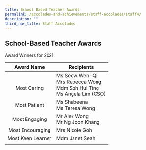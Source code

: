 ```yaml
---
title: School Based Teacher Awards
permalink: /accolades-and-achievements/staff-accolades/staff4/
description: ""
third_nav_title: Staff Accolades
---
```

## School-Based Teacher Awards

Award Winners for 2021:

| Award Name  | Recipients  |
|:-:|---|
| <br>Most Caring  | Ms Seow Wen-Qi<br>Mrs Rebecca Wong  <br>Mdm Soh Hui Ting<br>Ms Angela Lim (CSO)  |
| Most Patient  | Ms Shabeena  <br>Ms Teresa Wong  |
| Most Engaging  |Mr Alex Wong  <br>Mr Ng Joon Khang   |
| Most Encouraging  | Mrs Nicole Goh  |
| Most Keen Learner  | Mdm Janet Seah  |
|   |   |